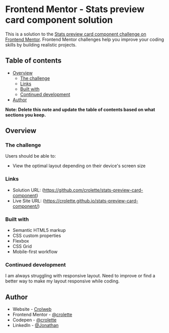 # Frontend Mentor - Stats preview card component solution

This is a solution to the [Stats preview card component challenge on Frontend Mentor](https://www.frontendmentor.io/challenges/stats-preview-card-component-8JqbgoU62). Frontend Mentor challenges help you improve your coding skills by building realistic projects. 

## Table of contents

- [Overview](#overview)
  - [The challenge](#the-challenge)
  - [Links](#links)
  - [Built with](#built-with)
  - [Continued development](#continued-development)
- [Author](#author)

**Note: Delete this note and update the table of contents based on what sections you keep.**

## Overview

### The challenge

Users should be able to:

- View the optimal layout depending on their device's screen size



### Links

- Solution URL: (https://github.com/crolette/stats-preview-card-component)
- Live Site URL: (https://crolette.github.io/stats-preview-card-component/)

### Built with

- Semantic HTML5 markup
- CSS custom properties
- Flexbox
- CSS Grid
- Mobile-first workflow

### Continued development

I am always struggling with responsive layout. Need to improve or find a better way to make my layout responsive while coding.

## Author

- Website - [Crolweb](https://www.crolweb.be)
- Frontend Mentor - [@crolette](https://www.frontendmentor.io/profile/crolette)
- Codepen - [@crolette](https://codepen.io/crolette/pens/)
- LinkedIn - [@Jonathan](https://www.linkedin.com/in/jonathan-de-dijcker-6a7b1532/)

